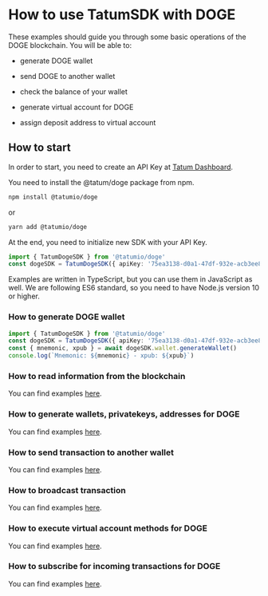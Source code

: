 # How to use TatumSDK with DOGE

These examples should guide you through some basic operations of the DOGE blockchain. You will be able to:

- generate DOGE wallet
- send DOGE to another wallet
- check the balance of your wallet

- generate virtual account for DOGE
- assign deposit address to virtual account

## How to start

In order to start, you need to create an API Key at [Tatum Dashboard](https://dashboard.tatum.io).

You need to install the @tatum/doge package from npm.

```bash
npm install @tatumio/doge
```

or

```bash
yarn add @tatumio/doge
```

At the end, you need to initialize new SDK with your API Key.

```typescript
import { TatumDogeSDK } from '@tatumio/doge'
const dogeSDK = TatumDogeSDK({ apiKey: '75ea3138-d0a1-47df-932e-acb3ee807dab' })
```

Examples are written in TypeScript, but you can use them in JavaScript as well. We are following ES6 standard, so you
need to have Node.js version 10 or higher.

### How to generate DOGE wallet

```typescript
import { TatumDogeSDK } from '@tatumio/doge'
const dogeSDK = TatumDogeSDK({ apiKey: '75ea3138-d0a1-47df-932e-acb3ee807dab' })
const { mnemonic, xpub } = await dogeSDK.wallet.generateWallet()
console.log(`Mnemonic: ${mnemonic} - xpub: ${xpub}`)
```

### How to read information from the blockchain

You can find examples [here](./src/app/doge.blockchain.example.ts).

### How to generate wallets, privatekeys, addresses for DOGE

You can find examples [here](./src/app/doge.wallet.example.ts).

### How to send transaction to another wallet

You can find examples [here](./src/app/doge.tx.example.ts).

### How to broadcast transaction 

You can find examples [here](./src/app/doge.tx.broadcast.example.ts).

### How to execute virtual account methods for DOGE

You can find examples [here](./src/app/doge.virtualAccount.example.ts).

### How to subscribe for incoming transactions for DOGE

You can find examples [here](./src/app/doge.subscriptions.example.ts).
